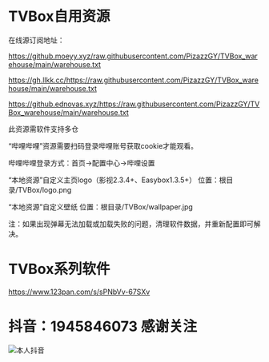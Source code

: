 # TVBox自用资源

在线源订阅地址：

https://github.moeyy.xyz/raw.githubusercontent.com/PizazzGY/TVBox_warehouse/main/warehouse.txt

https://gh.llkk.cc/https://raw.githubusercontent.com/PizazzGY/TVBox_warehouse/main/warehouse.txt

https://github.ednovas.xyz/https://raw.githubusercontent.com/PizazzGY/TVBox_warehouse/main/warehouse.txt

此资源需软件支持多仓

“哔哩哔哩”资源需要扫码登录哔哩账号获取cookie才能观看。

哔哩哔哩登录方式：首页→配置中心→哔哩设置

“本地资源”自定义主页logo（影视2.3.4+、Easybox1.3.5+）
位置：根目录/TVBox/logo.png

“本地资源”自定义壁纸
位置：根目录/TVBox/wallpaper.jpg

注：如果出现弹幕无法加载或加载失败的问题，清理软件数据，并重新配置即可解决。

# TVBox系列软件

https://www.123pan.com/s/sPNbVv-67SXv

# 抖音：1945846073   感谢关注

![本人抖音](https://github.com/PizazzGY/TVBox_warehouse/assets/78096245/606c5ee7-5d1d-4bc6-9daf-de56c568f4ed)
